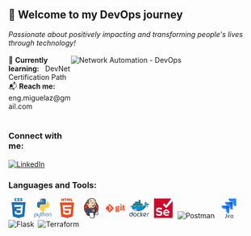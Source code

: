 <h2> 👋 Welcome to my DevOps journey </h2> 
<em> Passionate about positively impacting and transforming people's lives through technology! </em>
<br><br>
<img align="right" height="200px" width="380px" src="https://miro.medium.com/v2/resize:fit:1400/0*bV6AQdCcj_2w_3u4.png" alt="Network Automation - DevOps">

<div>
    🚀 <strong>Currently learning:</strong> &nbsp; DevNet Certification Path <br>
    📬 <strong>Reach me:</strong> &nbsp; eng.miguelaz@gmail.com
</div>

<br>
<h3> Connect with me: </h3> 
<p>  
    <a href="https://www.linkedin.com/in/miguel-arizmendi-0287a197" target="blank">
        <img align="center" src="https://raw.githubusercontent.com/rahuldkjain/github-profile-readme-generator/master/src/images/icons/Social/linked-in-alt.svg" alt="LinkedIn" height="40" width="40" />
    </a> 
</p>

<h3> Languages and Tools: </h3> 
<p align="left"> 
    <div>  
        <img src="https://github.com/devicons/devicon/blob/master/icons/css3/css3-plain-wordmark.svg"  title="CSS3" alt="CSS" width="40" height="40"/>&nbsp;
        <img src="https://github.com/devicons/devicon/blob/master/icons/python/python-original-wordmark.svg" title="Python" alt="Python" width="40" height="40"/>&nbsp;
        <img src="https://github.com/devicons/devicon/blob/master/icons/html5/html5-plain-wordmark.svg" title="HTML5" alt="HTML" width="40" height="40"/>&nbsp;  
        <img src="https://github.com/devicons/devicon/blob/master/icons/jenkins/jenkins-original.svg" title="Jenkins" alt="Jenkins" width="40" height="40"/>&nbsp;
        <img src="https://github.com/devicons/devicon/blob/master/icons/git/git-plain-wordmark.svg" title="Git" alt="Git" width="40" height=40"/>&nbsp;
        <img src="https://github.com/devicons/devicon/blob/master/icons/docker/docker-original-wordmark.svg" title="Docker" alt="Docker" width="40" heigh="40"/>&nbsp;
        <img src="https://github.com/devicons/devicon/blob/master/icons/selenium/selenium-original.svg" title="SeleniumWebDriver" alt="SeleniumWebDriver" width="40" heigh="40"/>&nbsp;
        <img src="https://www.vectorlogo.zone/logos/getpostman/getpostman-icon.svg" title="Postman" alt="Postman" width="40" height="40"/>&nbsp;
        <img src="https://github.com/devicons/devicon/blob/master/icons/jira/jira-original-wordmark.svg"  title="Jira" alt="Jira" width="40" height="40"/>&nbsp;
        <img src="https://www.pngfind.com/pngs/m/128-1286693_flask-framework-logo-svg-hd-png-download.png" title="Flask" alt="Flask" width="40" height="40"/>&nbsp;
        <img src="https://www.vectorlogo.zone/logos/terraformio/terraformio-icon.svg" title="Terraform" alt="Terraform" width="40" height="40"/>&nbsp;
    </div>
</p>




